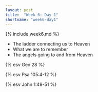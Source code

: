 ```yaml
---
layout: post
title:  "Week 6: Day 1"
shortname: "week6-day1"
---
```


{% include week6.md %}

* The ladder connecting us to Heaven
* What we are to remember
* The angels going to and from Heaven

{% esv Gen 28 %}

{% esv Psa 105:4-12 %}

{% esv John 1:49-51 %}